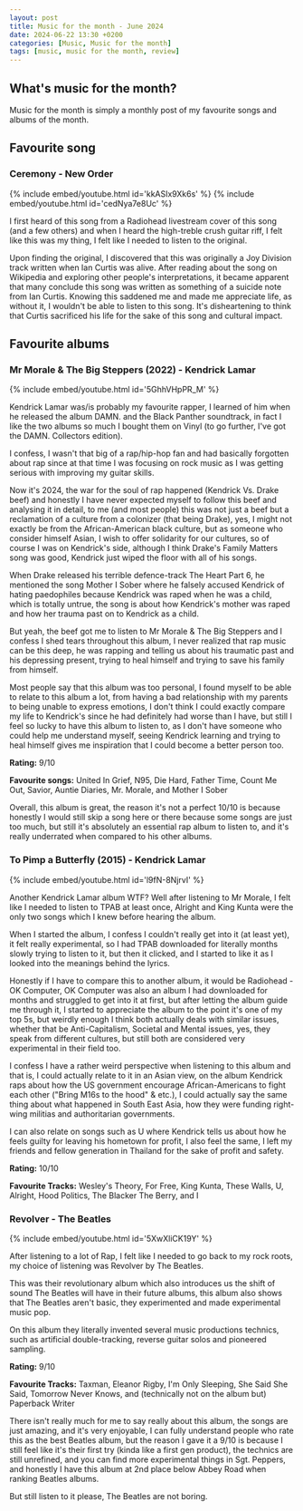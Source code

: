 ```yaml
---
layout: post
title: Music for the month - June 2024
date: 2024-06-22 13:30 +0200
categories: [Music, Music for the month]
tags: [music, music for the month, review]
---
```


## What's music for the month?

Music for the month is simply a monthly post of my favourite songs and albums of the month.

## Favourite song

### Ceremony - New Order

{% include embed/youtube.html id='kkASIx9Xk6s' %}
{% include embed/youtube.html id='cedNya7e8Uc' %}

I first heard of this song from a Radiohead livestream cover of this song (and a few others) and when I heard the high-treble crush guitar riff, I felt like this was my thing, I felt like I needed to listen to the original.

Upon finding the original, I discovered that this was originally a Joy Division track written when Ian Curtis was alive. After reading about the song on Wikipedia and exploring other people's interpretations, it became apparent that many conclude this song was written as something of a suicide note from Ian Curtis. Knowing this saddened me and made me appreciate life, as without it, I wouldn't be able to listen to this song. It's disheartening to think that Curtis sacrificed his life for the sake of this song and cultural impact.

## Favourite albums

### Mr Morale & The Big Steppers (2022) - Kendrick Lamar

{% include embed/youtube.html id='5GhhVHpPR_M' %}

Kendrick Lamar was/is probably my favourite rapper, I learned of him when he released the album DAMN. and the Black Panther soundtrack, in fact I like the two albums so much I bought them on Vinyl (to go further, I've got the DAMN. Collectors edition).

I confess, I wasn't that big of a rap/hip-hop fan and had basically forgotten about rap since at that time I was focusing on rock music as I was getting serious with improving my guitar skills.

Now it's 2024, the war for the soul of rap happened (Kendrick Vs. Drake beef) and honestly I have never expected myself to follow this beef and analysing it in detail, to me (and most people) this was not just a beef but a reclamation of a culture from a colonizer (that being Drake), yes, I might not exactly be from the African-American black culture, but as someone who consider himself Asian, I wish to offer solidarity for our cultures, so of course I was on Kendrick's side, although I think Drake's Family Matters song was good, Kendrick just wiped the floor with all of his songs.

When Drake released his terrible defence-track The Heart Part 6, he mentioned the song Mother I Sober where he falsely accused Kendrick of hating paedophiles because Kendrick was raped when he was a child, which is totally untrue, the song is about how Kendrick's mother was raped and how her trauma past on to Kendrick as a child.

But yeah, the beef got me to listen to Mr Morale & The Big Steppers and I confess I shed tears throughout this album, I never realized that rap music can be this deep, he was rapping and telling us about his traumatic past and his depressing present, trying to heal himself and trying to save his family from himself.

Most people say that this album was too personal, I found myself to be able to relate to this album a lot, from having a bad relationship with my parents to being unable to express emotions, I don't think I could exactly compare my life to Kendrick's since he had definitely had worse than I have, but still I feel so lucky to have this album to listen to, as I don't have someone who could help me understand myself, seeing Kendrick learning and trying to heal himself gives me inspiration that I could become a better person too.

**Rating:** 9/10

**Favourite songs:** United In Grief, N95, Die Hard, Father Time, Count Me Out, Savior, Auntie Diaries, Mr. Morale, and Mother I Sober

Overall, this album is great, the reason it's not a perfect 10/10 is because honestly I would still skip a song here or there because some songs are just too much, but still it's absolutely an essential rap album to listen to, and it's really underrated when compared to his other albums.

### To Pimp a Butterfly (2015) - Kendrick Lamar

{% include embed/youtube.html id='l9fN-8NjrvI' %}

Another Kendrick Lamar album WTF? Well after listening to Mr Morale, I felt like I needed to listen to TPAB at least once, Alright and King Kunta were the only two songs which I knew before hearing the album.

When I started the album, I confess I couldn't really get into it (at least yet), it felt really experimental, so I had TPAB downloaded for literally months slowly trying to listen to it, but then it clicked, and I started to like it as I looked into the meanings behind the lyrics.

Honestly if I have to compare this to another album, it would be Radiohead - OK Computer, OK Computer was also an album I had downloaded for months and struggled to get into it at first, but after letting the album guide me through it, I started to appreciate the album to the point it's one of my top 5s, but weirdly enough I think both actually deals with similar issues, whether that be Anti-Capitalism, Societal and Mental issues, yes, they speak from different cultures, but still both are considered very experimental in their field too.

I confess I have a rather weird perspective when listening to this album and that is, I could actually relate to it in an Asian view, on the album Kendrick raps about how the US government encourage African-Americans to fight each other ("Bring M16s to the hood" & etc.), I could actually say the same thing about what happened in South East Asia, how they were funding right-wing militias and authoritarian governments.

I can also relate on songs such as U where Kendrick tells us about how he feels guilty for leaving his hometown for profit, I also feel the same, I left my friends and fellow generation in Thailand for the sake of profit and safety.

**Rating:** 10/10

**Favourite Tracks:** Wesley's Theory, For Free, King Kunta, These Walls, U, Alright, Hood Politics, The Blacker The Berry, and I

### Revolver - The Beatles

{% include embed/youtube.html id='5XwXliCK19Y' %}

After listening to a lot of Rap, I felt like I needed to go back to my rock roots, my choice of listening was Revolver by The Beatles.

This was their revolutionary album which also introduces us the shift of sound The Beatles will have in their future albums, this album also shows that The Beatles aren't basic, they experimented and made experimental music pop.

On this album they literally invented several music productions technics, such as artificial double-tracking, reverse guitar solos and pioneered sampling.

**Rating:** 9/10

**Favourite Tracks:** Taxman, Eleanor Rigby, I'm Only Sleeping, She Said She Said, Tomorrow Never Knows, and (technically not on the album but) Paperback Writer

There isn't really much for me to say really about this album, the songs are just amazing, and it's very enjoyable, I can fully understand people who rate this as the best Beatles album, but the reason I gave it a 9/10 is because I still feel like it's their first try (kinda like a first gen product), the technics are still unrefined, and you can find more experimental things in Sgt. Peppers, and honestly I have this album at 2nd place below Abbey Road when ranking Beatles albums.

But still listen to it please, The Beatles are not boring.
